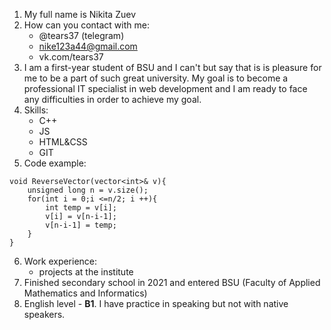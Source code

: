 1. My full name is Nikita Zuev
2. How can you contact with me:
    - @tears37 (telegram)
    - nike123a44@gmail.com
    - vk.com/tears37
3. I am a first-year student of BSU and I can't but say that is is pleasure for me to be a part of such great university. My goal is to become a professional IT specialist in web development and I am ready to face any difficulties in order to achieve my goal.
4. Skills:
    - C++
    - JS
    - HTML&CSS
    - GIT
5. Code example:
```
void ReverseVector(vector<int>& v){
    unsigned long n = v.size();
    for(int i = 0;i <=n/2; i ++){
        int temp = v[i];
        v[i] = v[n-i-1];
        v[n-i-1] = temp;
    }
}
```
6. Work experience:
    - projects at the institute
7. Finished secondary school in 2021 and entered BSU (Faculty of Applied Mathematics and Informatics)
8. English level - **B1**. I have practice in speaking but not with native speakers. 

